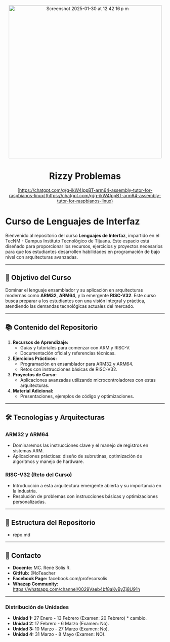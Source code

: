 <div align="center">

<img width="483" alt="Screenshot 2025-01-30 at 12 42 16 p m" src="https://github.com/user-attachments/assets/6fc58cbd-e94e-445e-b746-35faa323da43" />

# Rizzy Problemas  
[https://chatgpt.com/g/g-ikW4IppBT-arm64-assembly-tutor-for-raspbianos-linux](https://chatgpt.com/g/g-ikW4IppBT-arm64-assembly-tutor-for-raspbianos-linux)

</div>

# Curso de Lenguajes de Interfaz

Bienvenido al repositorio del curso **Lenguajes de Interfaz**, impartido en el TecNM - Campus Instituto Tecnológico de Tijuana. Este espacio está diseñado para proporcionar los recursos, ejercicios y proyectos necesarios para que los estudiantes desarrollen habilidades en programación de bajo nivel con arquitecturas avanzadas.

---

## 🌟 **Objetivo del Curso**
Dominar el lenguaje ensamblador y su aplicación en arquitecturas modernas como **ARM32**, **ARM64**, y la emergente **RISC-V32**. Este curso busca preparar a los estudiantes con una visión integral y práctica, atendiendo las demandas tecnológicas actuales del mercado.

---

## 📚 **Contenido del Repositorio**
1. **Recursos de Aprendizaje:**
   - Guías y tutoriales para comenzar con ARM y RISC-V.
   - Documentación oficial y referencias técnicas.
2. **Ejercicios Prácticos:**
   - Programación en ensamblador para ARM32 y ARM64.
   - Retos con instrucciones básicas de RISC-V32.
3. **Proyectos de Curso:**
   - Aplicaciones avanzadas utilizando microcontroladores con estas arquitecturas.
4. **Material Adicional:**
   - Presentaciones, ejemplos de código y optimizaciones.

---

## 🛠️ **Tecnologías y Arquitecturas**
### ARM32 y ARM64
- Dominaremos las instrucciones clave y el manejo de registros en sistemas ARM.
- Aplicaciones prácticas: diseño de subrutinas, optimización de algoritmos y manejo de hardware.

### RISC-V32 (Reto del Curso)
- Introducción a esta arquitectura emergente abierta y su importancia en la industria.
- Resolución de problemas con instrucciones básicas y optimizaciones personalizadas.

---

## 📂 **Estructura del Repositorio**
- repo.md

---

## 📧 **Contacto**
- **Docente:** MC. René Solis R.
- **GitHub:** @IoTeacher
- **Facebook Page:** facebook.com/profesorsolis
- **Whazap Community:** https://whatsapp.com/channel/0029Vaeb4bf8aKvByZj8U91h

---

### Distribución de Unidades
- **Unidad 1:** 27 Enero - 13 Febrero (Examen: 20 Febrero) * cambio.  
- **Unidad 2:** 17 Febrero - 6 Marzo (Examen: No).  
- **Unidad 3:** 10 Marzo - 27 Marzo (Examen: No).  
- **Unidad 4:** 31 Marzo - 8 Mayo (Examen: NO).  

